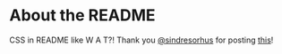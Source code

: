 # About the README
CSS in README like W A T?!
Thank you [@sindresorhus](https://github.com/sindresorhus) for posting [this](https://github.com/sindresorhus/css-in-readme-like-wat)!